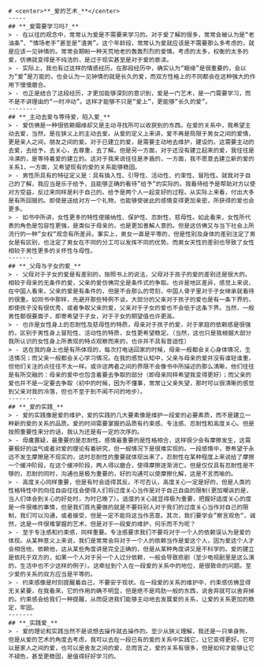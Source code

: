 	# <center>**_爱的艺术_**</center>
	-----
	## **_爱需要学习吗?_**
	> - 在以往的观念中，常常认为爱是不需要来学习的。对于爱了解的很多，常常会被认为是“老油条”、“情场老手”甚至是“渣男”。这个年龄段，常常认为爱就应该是不需要那么多考虑的，就是应该一见钟情的。常常会期盼一种天荒地老的轰轰烈烈的爱情。考虑的太多，权衡的太多的爱，仿佛就变得是不纯洁的，是过于现实甚至是对于爱的亵渎。
	> - 实际上，我也有过这样的情感经历。在那段经历中，确实认为“眼缘”是很重要的，会以为“爱”是万能的，也会认为一见钟情的就是长久的爱，而双方性格上的不同都会在这种强大的作用下慢慢磨合。
	> - 也正是结合了这段经历，才更加能够深刻的意识到，爱是一门艺术，是一门需要学习，而不是不讲理由的“一时冲动”。这样才能够不只是“爱上”，更能够“长久的爱”。
	--------
	## **_主动去爱与等待爱，陷入爱_**
	> - 爱仿佛是一种很依赖姻缘却又是主动寻找所可以收获到的东西。在爱的关系中，我希望主动去爱，当然，是在狭义上的主动去爱。从爱的定义上来讲，爱不再是局限于男女之间的爱情，更是亲人之间，朋友之间的爱。对于已建立的爱，是需要主动地去维护，建设的。这需要主动的去爱，去给予，去关心，去尊重，去了解。但是另一方面，对于还没有建立起来的爱，我往往是冷漠的，是等待着爱的建立的。这对于我来说往往是矛盾的，一方面，我不愿意去建立新的爱的关系1，一方面，又希望现有的爱的关系能够稳固。
	> - 男性所具有的特征定义是：具有插入性、引导性、活动性、约束性、冒险性。就我对于自己的了解，我应当是乐于给予，且能够正确的看待”给予“的实际的。我看待给予是帮助对方以使对方受益，反过来同样是利于自己的。给予是两个人一起变好的过程。从实际上来看，付出大多是有所回报的。即使是送给对方一个礼物，也能够使彼此的感情变得更加亲密，所获得的爱也会更多。
	> - 如书中所讲，女性更多的特性使接纳性、保护性、忍耐性、慈母性。如此看来，女性所代表的角色是包容性更强，是类似于母亲的，也是更加善解人意的。但是这仿佛又与当下社会上所流行的一种”女权“观念有所差异。事实上，男女一直是平等的，但是性别及身体的差别注定了男女是有区别，也注定了男女在不同的分工可以发挥不同的优势。而男女天性的差别也导致了女性相较于男性更多的关怀性与母性。
	-------
	## **_父母与子女的爱_**
	> - 父母对于子女的爱是有差别的，按照书上的说法，父母对于孩子的爱的差别还是很大的。相较于母亲的无条件的爱，父亲的爱仿佛完全是条件式的争取。也许是地区差异，感觉上来说，在中国人看来，父亲的爱是有条件的，但是不会那么的苛刻，中国人骨子里对于子女继承就看待的很重。如同书中那样，先避开那些特例不谈，大部分的父亲对于孩子的爱也是有一条下界的，即使孩子没有很优秀，或者争取父亲的爱，父亲对于子女的爱也不会低于这条下界。当然，一般男性都很要面子，即寄希望于子女，对于子女的期望值也许更高。
	> - 也许是女性身上的忍耐性及慈母性的特质，母亲对于孩子的爱，对于家庭的依赖感是很强的，区别于男性身上冒险性、活动性的特质，女性更希望稳定。（当然，这也只是我根据大部分我所认识的女性身上所表现的特点观察而来的，也许并不具有普适性）
	> - 这在我的身上也是有所体现的，每次打电话回家的时候，母亲一般都会关心身体情况，生活情况；而父亲一般都会关心学习情况。在我的感觉认知中，父亲与母亲的爱并没有谁轻谁重，但他们关注的点往往不太一样。或许这两者之间的界限不会像书中所描述的那么清晰，他们往往是有所交融的：母亲的爱中也包含着要去争取的部分（即母亲同样希望我变得更好）；而父亲的爱也并不是一定要去争取（初中的时候，因为不懂事，常常让父亲失望，那时可以很清晰的感觉到父亲对我的冷落，但也不至于到不闻不问的地步）。
	--------
	## **_爱的实践_**
	> - 爱的实践像是爱的维护，爱的实践的几大要素像是维护一段爱的必要素质，而不是建立一种新的爱的关系的品质。爱的时间需要掌握的品质有约束感、专注感、忍耐性和高度关心。但是按照重要性来分的话，我认为还是有一定的次序的。
	> - 毋庸置疑，最重要的是忍耐性。感情最重要的是性格相合，这样很少会有摩擦发生，这需要极好的运气或者对爱的理论有着研究，但一般情况下是很难实现的。一段感情中，寄希望于永远不发生摩擦是不现实的，这时忍耐性的重要就体现出来了。忍耐性在某种程度上来说给了摩擦一个缓冲阶段，在这个缓冲阶段，两人得以磨合，使得摩擦逐渐消亡。但是仅仅具有忍耐性是不够的，忍耐的同时，沟通也是极为重要的，好的沟通可以使摩擦化解，这是不言而喻的。
	> - 高度关心同样重要，但是有时会适得其反。不可否认，高度关心一定是好的，但是人类的性格特性中的向往自由往往会使得人们将过度关心当作是对于自己自由的限制(更加嘲讽的是，当人们体会到关心的好处时，为时已晚了）。适度的关心就显得极为重要，把握好适度关心的度是一件很难的事情，但是我们首先要做的就是不要将别人对于我们的过度关心当作对自己的限制，我们可以沟通，或者接受，但是一定不能将这当作恶意。其次，我们要学会”察言观色“，诚然，这是一件很难掌握的艺术，但是对于一段爱的维护，何乐而不为呢？
	> - 至于专注感和约束感，同样重要。专注感要求我们不要将对于一个人的依赖误认为是爱的体现。从某种意义上来说，我们是常常会将对于一个人的依赖当作是爱这个人，因为爱这个人才会相信他，依赖他，这从某些角度讲是完全正确的，但是从某种角度讲又是不科学的。爱的建立是依托于双方的，如果一个人对于另一个人过分依赖，一般会导致悲剧（至少电视剧里是这么演的，生活中也不少这样的例子）。这牵扯到个人在一段爱的关系中的地位，是很致命的问题。至少爱的关系的双方应当是平等的。
	> - 约束感像是时刻提醒着自己，不要安于现状。在一段爱的关系的维护中，约束感仿佛显得无关紧要，在我看来，它的作用的确不明显，但是绝不是鸡肋一般的东西，说舍弃就可以舍弃掉的。约束感会给我们一种提醒，从而促进我们能够主动地去发展爱的关系，让爱的关系更加的稳定，牢固。
	-------
	## **_实践爱_**
	> - 爱的理论和实践当然不是说想去操作就去操作的。至少从狭义理解，我还是一只单身狗，但是从爱的艺术的角度去考虑，我可以去在一段已有的爱的关系中实践它，让它变得更好。它可以是家人之间的爱，也可以是舍友之间的爱，总而言之，爱的关系有很多，但是如何才能够让它不褪色，甚至更稳固，是值得好好学习的。 
